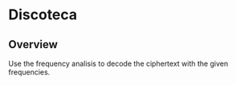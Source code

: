 # Discoteca

## Overview
Use the frequency analisis to decode the ciphertext with the given frequencies.
